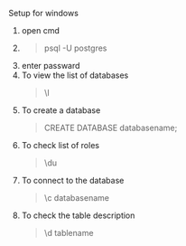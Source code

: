 Setup for windows

1. open cmd
2. > psql -U postgres 
3. enter passward
4. To view the list of databases 
    > \l
5. To create a database
    > CREATE DATABASE databasename;
6. To check list of roles
    > \du
7. To connect to the database
    > \c databasename
8. To check the table description
    > \d tablename
